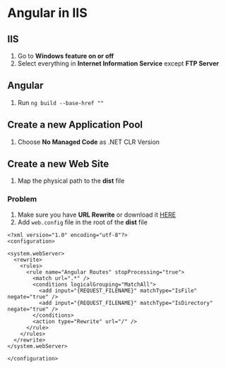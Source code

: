 # Angular in IIS

## IIS
1. Go to **Windows feature on or off**
2. Select everything in **Internet Information Service** except **FTP Server**

## Angular
1. Run ```ng build --base-href ""```

## Create a new **Application Pool**
1. Choose **No Managed Code** as .NET CLR Version
   
## Create a new **Web Site**
1. Map the physical path to the **dist** file

### Problem
1. Make sure you have **URL Rewrite** or download it [HERE](https://www.iis.net/downloads/microsoft/url-rewrite)
2. Add ```web.config``` file in the root of the **dist** file

```
<?xml version="1.0" encoding="utf-8"?>
<configuration>

<system.webServer>
  <rewrite>
    <rules>
      <rule name="Angular Routes" stopProcessing="true">
        <match url=".*" />
        <conditions logicalGrouping="MatchAll">
          <add input="{REQUEST_FILENAME}" matchType="IsFile" negate="true" />
          <add input="{REQUEST_FILENAME}" matchType="IsDirectory" negate="true" />
        </conditions>
        <action type="Rewrite" url="/" />
      </rule>
    </rules>
  </rewrite>
</system.webServer>

</configuration>
```
